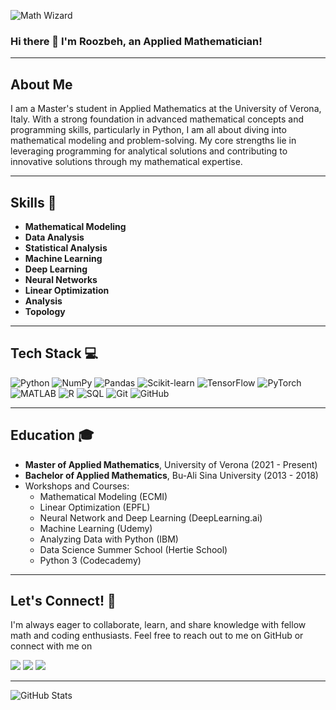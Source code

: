 ![Math Wizard](https://media.giphy.com/media/v1.Y2lkPTc5MGI3NjExMXF3azQzemR0azZ2aThyNHYzZGMzbnhodm54bGVienB4NjNzcDRwMiZlcD12MV9pbnRlcm5hbF9naWZfYnlfaWQmY3Q9Zw/9D7dMTEskdstXHUOK2/giphy.gif)

### Hi there 👋 I'm Roozbeh, an Applied Mathematician!

---

## About Me

I am a Master's student in Applied Mathematics at the University of Verona, Italy. With a strong foundation in advanced mathematical concepts and programming skills, particularly in Python, I am all about diving into mathematical modeling and problem-solving. My core strengths lie in leveraging programming for analytical solutions and contributing to innovative solutions through my mathematical expertise.

---

## Skills 🧠

- **Mathematical Modeling**
- **Data Analysis**
- **Statistical Analysis**
- **Machine Learning**
- **Deep Learning**
- **Neural Networks**
- **Linear Optimization**
- **Analysis**
- **Topology**

---

## Tech Stack 💻

![Python](https://img.shields.io/badge/Python-3776AB?style=for-the-badge&logo=python&logoColor=white)
![NumPy](https://img.shields.io/badge/NumPy-013243?style=for-the-badge&logo=numpy&logoColor=white)
![Pandas](https://img.shields.io/badge/Pandas-150458?style=for-the-badge&logo=pandas&logoColor=white)
![Scikit-learn](https://img.shields.io/badge/Scikit--learn-F7931E?style=for-the-badge&logo=scikit-learn&logoColor=white)
![TensorFlow](https://img.shields.io/badge/TensorFlow-FF6F00?style=for-the-badge&logo=tensorflow&logoColor=white)
![PyTorch](https://img.shields.io/badge/PyTorch-EE4C2C?style=for-the-badge&logo=pytorch&logoColor=white)
![MATLAB](https://img.shields.io/badge/MATLAB-0076A8?style=for-the-badge&logo=mathworks&logoColor=white)
![R](https://img.shields.io/badge/R-276DC3?style=for-the-badge&logo=r&logoColor=white)
![SQL](https://img.shields.io/badge/SQL-003B57?style=for-the-badge&logo=sql&logoColor=white)
![Git](https://img.shields.io/badge/Git-F05032?style=for-the-badge&logo=git&logoColor=white)
![GitHub](https://img.shields.io/badge/GitHub-181717?style=for-the-badge&logo=github&logoColor=white)

---

## Education 🎓

- **Master of Applied Mathematics**, University of Verona (2021 - Present)
- **Bachelor of Applied Mathematics**, Bu-Ali Sina University (2013 - 2018)
- Workshops and Courses:
  - Mathematical Modeling (ECMI)
  - Linear Optimization (EPFL)
  - Neural Network and Deep Learning (DeepLearning.ai)
  - Machine Learning (Udemy)
  - Analyzing Data with Python (IBM)
  - Data Science Summer School (Hertie School)
  - Python 3 (Codecademy)

---

## Let's Connect! 🤝

I'm always eager to collaborate, learn, and share knowledge with fellow math and coding enthusiasts. Feel free to reach out to me on GitHub or connect with me on

<a href="mailto:roozbeh.jozeranjbar@protonmail.ch?&body=Hey%20Roozbeh," target="_blank"><img src="https://img.shields.io/badge/e‑mail-D14836.svg?style=for-the-badge&logo=GMail&logoColor=white"/></a>
<a href="https://www.codecademy.com/profiles/RoozbehJR" target="_blank"><img src="https://img.shields.io/badge/Codecademy-1F4056.svg?style=for-the-badge&logo=Codecademy&logoColor=white"/></a>
<a href="https://www.linkedin.com/in/roozbeh-jozeranjbar-604278110/" target="_blank"><img src="https://img.shields.io/badge/linkedin-0077B5.svg?style=for-the-badge&logo=linkedin&logoColor=white"/></a>

---

![GitHub Stats](https://github-readme-stats.vercel.app/api?username=your-github-username&show_icons=true&theme=radical)
